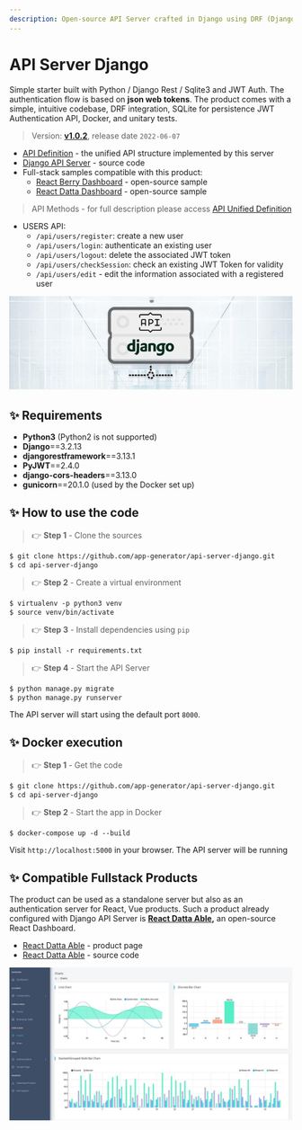 ```yaml
---
description: Open-source API Server crafted in Django using DRF (Django REST Framework)
---
```


# API Server Django

Simple starter built with Python / Django Rest / Sqlite3 and JWT Auth. The authentication flow is based on **json web tokens**. The product comes with a simple, intuitive codebase, DRF integration, SQLite for persistence JWT Authentication API, Docker, and unitary tests.

> Version: [**v1.0.2**](https://github.com/app-generator/api-server-django/releases), release date `2022-06-07`

- [API Definition](api-unified-definition.md) - the unified API structure implemented by this server
- [Django API Server](https://github.com/app-generator/api-server-django) - source code
- Full-stack samples compatible with this product:
  - [React Berry Dashboard](https://github.com/app-generator/react-berry-admin-template) - open-source sample
  - [React Datta Dashboard](https://github.com/app-generator/react-datta-able-dashboard) - open-source sample

> API Methods - for full description please access [API Unified Definition](api-unified-definition.md)

- USERS API:
  - `/api/users/register`: create a new user
  - `/api/users/login`: authenticate an existing user
  - `/api/users/logout`: delete the associated JWT token
  - `/api/users/checkSession`: check an existing JWT Token for validity
  - `/api/users/edit` - edit the information associated with a registered user

![Django API Server - Open-source Product.](../../../static/assets/api-cover-django-xs.jpg)

## ✨ Requirements

- **Python3** (Python2 is not supported)
- **Django**==3.2.13
- **djangorestframework**==3.13.1
- **PyJWT**==2.4.0
- **django-cors-headers**==3.13.0
- **gunicorn**==20.1.0 (used by the Docker set up)

## ✨ How to use the code

> 👉 **Step 1** - Clone the sources

```
$ git clone https://github.com/app-generator/api-server-django.git
$ cd api-server-django
```

> 👉 **Step 2** - Create a virtual environment

```
$ virtualenv -p python3 venv
$ source venv/bin/activate
```

> 👉 **Step 3** - Install dependencies using `pip`

```
$ pip install -r requirements.txt
```

> 👉 **Step 4** - Start the API Server

```
$ python manage.py migrate
$ python manage.py runserver
```

The API server will start using the default port `8000`.

## ✨ **Docker execution**

> 👉 **Step 1** - Get the code

```
$ git clone https://github.com/app-generator/api-server-django.git
$ cd api-server-django
```

> 👉 **Step 2** - Start the app in Docker

```
$ docker-compose up -d --build
```

Visit `http://localhost:5000` in your browser. The API server will be running

## ✨ Compatible Fullstack Products

The product can be used as a standalone server but also as an authentication server for React, Vue products. Such a product already configured with Django API Server is [**React Datta Able**](https://appseed.us/product/datta-able/api-server-nodejs/react/)**,** an open-source React Dashboard.

- [React Datta Able](https://appseed.us/product/datta-able/api-server-nodejs/react/) - product page
- [React Datta Able](https://github.com/app-generator/react-datta-able-dashboard) - source code

![React Datta Able - Open-Source Dashboard](../../../static/assets/react-datta-able-cover.jpg)
